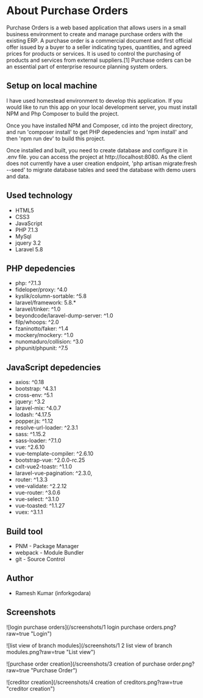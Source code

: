 # About Purchase Orders

Purchase Orders is a web based application that allows users in a small business environment to create and manage purchase orders with the existing ERP. A purchase order is a commercial document and first official offer issued by a buyer to a seller indicating types, quantities, and agreed prices for products or services. It is used to control the purchasing of products and services from external suppliers.[1] Purchase orders can be an essential part of enterprise resource planning system orders.

## Setup on local machine

I have used homestead environment to develop this application. If you would like to run this app on your local development server, you must install NPM and Php Composer to build the project.

Once you have installed NPM and Composer, cd into the project directory, and run 'composer install' to get PHP depedencies and 'npm install' and then 'npm run dev' to build this project.

Once installed and built, you need to create database and configure it in .env file. you can access the project at http://localhost:8080. As the client does not currently have a user creation endpoint, 'php artisan migrate:fresh --seed' to migrate database tables and seed the database with demo users and data.

## Used technology
- HTML5
- CSS3
- JavaScript
- PHP 7.1.3
- MySql
- jquery 3.2
- Laravel 5.8

## PHP depedencies
- php: ^7.1.3
- fideloper/proxy: ^4.0
- kyslik/column-sortable: ^5.8
- laravel/framework: 5.8.*
- laravel/tinker: ^1.0
- beyondcode/laravel-dump-server: ^1.0
- filp/whoops: ^2.0
- fzaninotto/faker: ^1.4
- mockery/mockery: ^1.0
- nunomaduro/collision: ^3.0
- phpunit/phpunit: ^7.5

## JavaScript depedencies
- axios: ^0.18
- bootstrap: ^4.3.1
- cross-env: ^5.1
- jquery: ^3.2
- laravel-mix: ^4.0.7
- lodash: ^4.17.5
- popper.js: ^1.12
- resolve-url-loader: ^2.3.1
- sass: ^1.15.2
- sass-loader: ^7.1.0
- vue: ^2.6.10
- vue-template-compiler: ^2.6.10
- bootstrap-vue: ^2.0.0-rc.25
- cxlt-vue2-toastr: ^1.1.0
- laravel-vue-pagination: ^2.3.0,
- router: ^1.3.3
- vee-validate: ^2.2.12
- vue-router: ^3.0.6
- vue-select: ^3.1.0
- vue-toasted: ^1.1.27
- vuex: ^3.1.1


## Build tool
- PNM - Package Manager
- webpack - Module Bundler
- git - Source Control

## Author
- Ramesh Kumar (inforkgodara)

## Screenshots

![login purchase orders](/screenshots/1 login purchase orders.png?raw=true "Login")

![list view of branch modules](/screenshots/1 2 list view of branch modules.png?raw=true "List view")

![purchase order creation](/screenshots/3 creation of purchase order.png?raw=true "Purchase Order")

![creditor creation](/screenshots/4 creation of creditors.png?raw=true "creditor creation")



